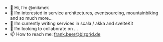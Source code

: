 - 👋 Hi, I’m @mikmek
- 👀 I’m interested in service architectures, eventsourcing, mountainbiking and so much more... 
- 🌱 I’m currently writing services in scala / akka and svelteKit 
- 💞️ I’m looking to collaborate on ...
- 📫 How to reach me: frank.beer@bizgrid.de

